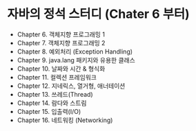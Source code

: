 # 자바의 정석 스터디 (Chater  6 부터)

- Chapter 6. 객체지향 프로그래밍 1
- Chapter 7. 객체지향 프로그래밍 2
- Chapter 8. 예외처리 (Exception Handling)
- Chapter 9. java.lang 패키지와 유용한 클래스
- Chapter 10. 날짜와 시간 & 형식화
- Chapter 11. 컬렉션 프레임워크
- Chapter 12. 지네릭스, 열거형, 애너테이션
- Chapter 13. 쓰레드(Thread)
- Chapter 14. 람다와 스트림
- Chapter 15. 입출력(I/O)
- Chapter 16. 네트워킹 (Networking)


